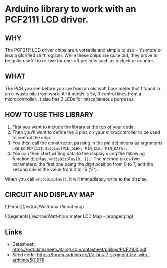 # Arduino library to work with an PCF2111 LCD driver.

## WHY
The PCF2111 LCD driver chips are a versatile and simple to use - it's more or less a glorified shift register. While these chips are quite old, they prove to be quite useful to re-use for one-off projects such as a clock or counter.

## WHAT
The PCB you see before you are from an old watt hour meter that I found in an e-waste pile from work. All it needs is 5v, 3 control lines from a microcontroller. It also has 3 LEDs for miscellaneous purposes.

## HOW TO USE THIS LIBRARY
1. First you want to include the library at the top of your code. 
2. Then you'll want to define the 3 pins on your microcontroller to be used to control the chip. 
3. You then call the constructor, passing in the pin definitions as arguments like so `PCF2111 display(PIN_DLEN, PIN_CLB, PIN_DATA);`.
4. You can then start writing data to the display using the following function `display.writeDisplay(0, 1);`. The method takes two parameters; the first one being the digit position from 0 to 7, and the second one is the value from 0 to 15 ('F').

When you call `writeDisplay()`, it will immediately write to the display.

## CIRCUIT AND DISPLAY MAP
![Pinout](/extras/Watthour Pinout.png)

![Segments](/extras/Watt-hour meter LCD Map - propper.png)

## Links
- Datasheet: <https://pdf.datasheetcatalog.com/datasheet/philips/PCF2100.pdf>
- Seed code: <https://forum.arduino.cc/t/c-bus-7-segment-lcd-with-arduino/581978>
